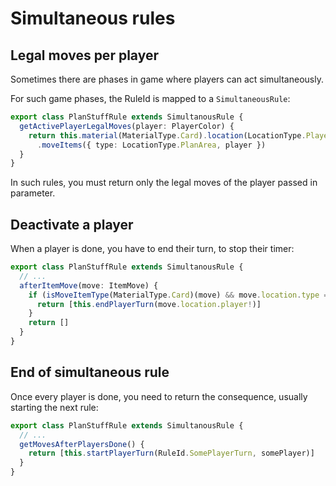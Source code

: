 # Simultaneous rules

## Legal moves per player

Sometimes there are phases in game where players can act simultaneously.

For such game phases, the RuleId is mapped to a `SimultaneousRule`:

```typescript
export class PlanStuffRule extends SimultanousRule {
  getActivePlayerLegalMoves(player: PlayerColor) {
    return this.material(MaterialType.Card).location(LocationType.PlayerHand).player(player)
      .moveItems({ type: LocationType.PlanArea, player })
  }
}
```

In such rules, you must return only the legal moves of the player passed in parameter.

## Deactivate a player

When a player is done, you have to end their turn, to stop their timer:

```typescript
export class PlanStuffRule extends SimultanousRule {
  // ...
  afterItemMove(move: ItemMove) {
    if (isMoveItemType(MaterialType.Card)(move) && move.location.type === LocationType.PlanArea) {
      return [this.endPlayerTurn(move.location.player!)]
    }
    return []
  }
}
```

## End of simultaneous rule

Once every player is done, you need to return the consequence, usually starting the next rule:

```typescript
export class PlanStuffRule extends SimultanousRule {
  // ...
  getMovesAfterPlayersDone() {
    return [this.startPlayerTurn(RuleId.SomePlayerTurn, somePlayer)]
  }
}
```
